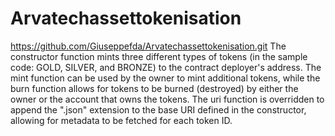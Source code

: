 # Arvatechassettokenisation
https://github.com/Giuseppefda/Arvatechassettokenisation.git
The constructor function mints three different types of tokens (in the sample code: GOLD, SILVER, and BRONZE) to the contract deployer's address. The mint function can be used by the owner to mint additional tokens, while the burn function allows for tokens to be burned (destroyed) by either the owner or the account that owns the tokens.
The uri function is overridden to append the ".json" extension to the base URI defined in the constructor, allowing for metadata to be fetched for each token ID.
